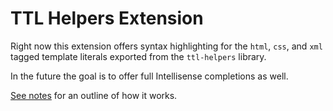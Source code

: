 # TTL Helpers Extension

Right now this extension offers syntax highlighting for the `html`, `css`, and `xml` tagged template literals exported from the `ttl-helpers` library.

In the future the goal is to offer full Intellisense completions as well. 

[See notes](./NOTES.md) for an outline of how it works.
